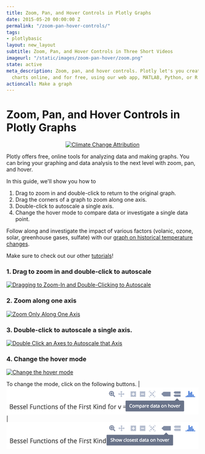 ```yaml
---
title: Zoom, Pan, and Hover Controls in Plotly Graphs
date: 2015-05-20 00:00:00 Z
permalink: "/zoom-pan-hover-controls/"
tags:
- plotlybasic
layout: new_layout
subtitle: Zoom, Pan, and Hover Controls in Three Short Videos
imageurl: "/static/images/zoom-pan-hover/zoom.png"
state: active
meta_description: Zoom, pan, and hover controls. Plotly let's you create interactive
  charts online, and for free, using our web app, MATLAB, Python, or R.
actioncall: Make a graph
---
```


# Zoom, Pan, and Hover Controls in Plotly Graphs

<div>
    <a href="https://plot.ly/~Dreamshot/628" target="_blank" title="Climate Change Attribution" style="display: block; text-align: center;"><img src="https://plot.ly/~Dreamshot/628.png" alt="Climate Change Attribution" style="max-width: 100%;width: 1154px;"  width="1154" onerror="this.onerror=null;this.src='https://plot.ly/404.png';" /></a>
    <script data-plotly="Dreamshot:628" src="https://plot.ly/embed.js" async></script>
</div>

Plotly offers free, online tools for analyzing data and making graphs. You can bring your graphing and data analysis to the next level with zoom, pan, and hover.

In this guide, we'll show you how to

1. Drag to zoom in and double-click to return to the original graph.
2. Drag the corners of a graph to zoom along one axis.
3. Double-click to autoscale a single axis.
4. Change the hover mode to compare data or investigate a single data point.

Follow along and investigate the impact of various factors (volanic, ozone, solar, greenhouse gases, sulfate) with our [graph on historical temperature changes](https://plot.ly/~Dreamshot/628/climate-change-attribution/).

Make sure to check out our other [tutorials](http://help.plot.ly/tutorials/)!

### 1. Drag to zoom in and double-click to autoscale

<a href="http://imgur.com/bEL3BAh"><img src="http://i.imgur.com/bEL3BAh.gif" title="Dragging to Zoom-In and Double-Clicking to Autoscale" /></a>

### 2. Zoom along one axis

<a href="http://imgur.com/2at3hak"><img src="http://i.imgur.com/2at3hak.gif" title="Zoom Only Along One Axis" /></a>

### 3. Double-click to autoscale a single axis.

<a href="http://imgur.com/6e5g8yJ"><img src="http://i.imgur.com/6e5g8yJ.gif" title="Double Click an Axes to Autoscale that Axis" /></a>

### 4. Change the hover mode

<a href="http://imgur.com/kv5ewp3"><img src="http://i.imgur.com/kv5ewp3.gif" title="Change the hover mode" /></a>

To change the mode, click on the following buttons. | ![Quadratic fits](/static/images/zoom-pan-hover/compare-data-on-hover.png) | ![Quadratic fits](/static/images/zoom-pan-hover/show-closest-data-on-hover.png)
